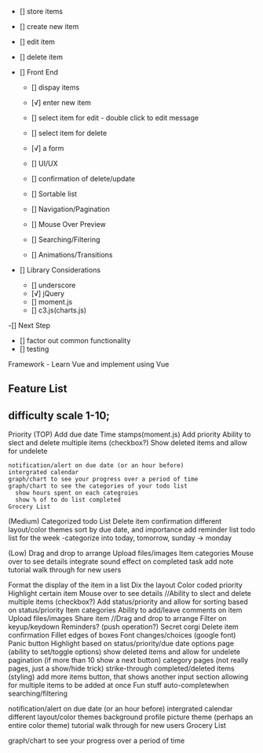 - [] store items
- [] create new item
- [] edit item
- [] delete item

- [] Front End
   - [] dispay items
   - [√] enter new item
   - [] select item for edit -     double click to edit message
   - [] select item for delete
   - [√] a form
  
  - [] UI/UX
   - [] confirmation of delete/update
   - [] Sortable list
   - [] Navigation/Pagination
   - [] Mouse Over Preview
   - [] Searching/Filtering
   - [] Animations/Transitions
  
- [] Library Considerations
  - [] underscore
  - [√] jQuery
  - [] moment.js
  - [] c3.js(charts.js)

-[] Next Step
  - [] factor out common functionality
  - [] testing


Framework - Learn Vue and implement using Vue

## Feature List
  ## difficulty scale 1-10; 
  

  Priority 
  (TOP)
    Add due date
    Time stamps(moment.js)
    Add priority
    Ability to slect and delete multiple items (checkbox?)
    Show deleted items and allow for undelete


    notification/alert on due date (or an hour before)
    intergrated calendar
    graph/chart to see your progress over a period of time
    graph/chart to see the categories of your todo list
      show hours spent on each categroies
      show % of to do list completed
    Grocery List
    

  (Medium)
    Categorized todo List
    Delete item confirmation
    different layout/color themes
    sort by due date, and importance
    add reminder
    list todo list for the week 
      -categorize into today, tomorrow, sunday -> monday

  (Low)
    Drag and drop to arrange
    Upload files/images
    Item categories
    Mouse over to see details
    integrate sound effect on completed task
    add note
    tutorial walk through for new users






  Format the display of the item in a list
  Dix the layout
  Color coded priority
  Highlight certain item
  Mouse over to see details
  //Ability to slect and delete multiple items (checkbox?)
  Add status/priority and allow for sorting based on status/priority
  Item categories
  Ability to add/leave comments on item
  Upload files/images
  Share item
  //Drag and drop to arrange
  Filter on keyup/keydown
  Reminders? (push operation?) 
  Secret corgi
  Delete item confirmation
  Fillet edges of boxes
  Font changes/choices (google font)
  Panic button
  Highlight based on status/priority/due date
  options page (ability to set/toggle options)
  show deleted items and allow for undelete
  pagination (if more than 10 show a next button) 
  category pages (not really pages, just a show/hide trick) 
  strike-through completed/deleted items (styling)
  add more items button, that shows another input section allowing for multiple items to be added at once
  Fun stuff
  auto-completewhen searching/filtering

  notification/alert on due date (or an hour before)
  intergrated calendar
  different layout/color themes
      background profile picture theme (perhaps an entire color theme)
  tutorial walk through for new users
  Grocery List

  graph/chart to see your progress over a period of time



